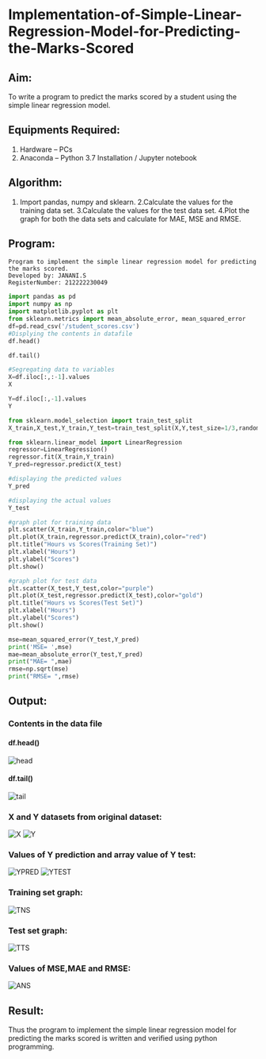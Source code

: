 # Implementation-of-Simple-Linear-Regression-Model-for-Predicting-the-Marks-Scored

## Aim:
To write a program to predict the marks scored by a student using the simple linear regression model.

## Equipments Required:
1. Hardware – PCs
2. Anaconda – Python 3.7 Installation / Jupyter notebook

## Algorithm:
1. Import pandas, numpy and sklearn.
2.Calculate the values for the training data set.
3.Calculate the values for the test data set.
4.Plot the graph for both the data sets and calculate for MAE, MSE and RMSE. 
 
## Program:
```
Program to implement the simple linear regression model for predicting the marks scored.
Developed by: JANANI.S 
RegisterNumber: 212222230049 
```
```Python
import pandas as pd
import numpy as np
import matplotlib.pyplot as plt
from sklearn.metrics import mean_absolute_error, mean_squared_error
df=pd.read_csv('/student_scores.csv')
#Displying the contents in datafile
df.head()

df.tail()

#Segregating data to variables
X=df.iloc[:,:-1].values
X

Y=df.iloc[:,-1].values
Y

from sklearn.model_selection import train_test_split
X_train,X_test,Y_train,Y_test=train_test_split(X,Y,test_size=1/3,random_state=0)

from sklearn.linear_model import LinearRegression
regressor=LinearRegression()
regressor.fit(X_train,Y_train)
Y_pred=regressor.predict(X_test)

#displaying the predicted values
Y_pred

#displaying the actual values
Y_test

#graph plot for training data
plt.scatter(X_train,Y_train,color="blue")
plt.plot(X_train,regressor.predict(X_train),color="red")
plt.title("Hours vs Scores(Training Set)")
plt.xlabel("Hours")
plt.ylabel("Scores")
plt.show()

#graph plot for test data
plt.scatter(X_test,Y_test,color="purple")
plt.plot(X_test,regressor.predict(X_test),color="gold")
plt.title("Hours vs Scores(Test Set)")
plt.xlabel("Hours")
plt.ylabel("Scores")
plt.show()

mse=mean_squared_error(Y_test,Y_pred)
print('MSE= ',mse)
mae=mean_absolute_error(Y_test,Y_pred)
print("MAE= ",mae)
rmse=np.sqrt(mse)
print("RMSE= ",rmse)
```
## Output:
### Contents in the data file
#### df.head()
![head](https://github.com/JananiSoundararajan/Implementation-of-Simple-Linear-Regression-Model-for-Predicting-the-Marks-Scored/assets/119477549/047cb0f2-de48-4c12-9ca4-5908f047d9ef)
#### df.tail()
![tail](https://github.com/JananiSoundararajan/Implementation-of-Simple-Linear-Regression-Model-for-Predicting-the-Marks-Scored/assets/119477549/e47c1008-991b-45a7-abbf-938b0bb29c37)

### X and Y datasets from original dataset:
![X](https://github.com/JananiSoundararajan/Implementation-of-Simple-Linear-Regression-Model-for-Predicting-the-Marks-Scored/assets/119477549/295de532-515f-4480-a606-877685206481)
![Y](https://github.com/JananiSoundararajan/Implementation-of-Simple-Linear-Regression-Model-for-Predicting-the-Marks-Scored/assets/119477549/41b17b11-5c0b-45a0-be84-493fb8fdad53)
### Values of Y prediction and array value of Y test:
![YPRED](https://github.com/JananiSoundararajan/Implementation-of-Simple-Linear-Regression-Model-for-Predicting-the-Marks-Scored/assets/119477549/dfdc409b-a280-4783-8d5b-dc51240df145)
![YTEST](https://github.com/JananiSoundararajan/Implementation-of-Simple-Linear-Regression-Model-for-Predicting-the-Marks-Scored/assets/119477549/c76dc1cc-5d1b-4c70-b96a-741cb1be9d2b)
### Training set graph:
![TNS](https://github.com/JananiSoundararajan/Implementation-of-Simple-Linear-Regression-Model-for-Predicting-the-Marks-Scored/assets/119477549/b5085730-cfef-49a9-84f5-40660c2091db)
### Test set graph:
![TTS](https://github.com/JananiSoundararajan/Implementation-of-Simple-Linear-Regression-Model-for-Predicting-the-Marks-Scored/assets/119477549/6fab3fff-2cf8-4e5d-9475-94134bfe766c)
### Values of MSE,MAE and RMSE:
![ANS](https://github.com/JananiSoundararajan/Implementation-of-Simple-Linear-Regression-Model-for-Predicting-the-Marks-Scored/assets/119477549/cdc65d42-e863-45d8-82ff-d28e09627989)
## Result:
Thus the program to implement the simple linear regression model for predicting the marks scored is written and verified using python programming.
